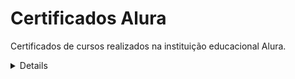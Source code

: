 # Certificados Alura
Certificados de cursos realizados na instituição educacional Alura.

<details>
 <sumary><b>Formação: Iniciante em Programação</b></sumary>
  - [JCP1 - Iniciando no JavaScript com Pong]
</details>
